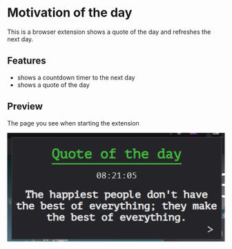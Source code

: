 # Motivation of the day

This is a browser extension shows a quote of the day and refreshes the next day.

## Features

- shows a countdown timer to the next day
- shows a quote of the day
  
## Preview

The page you see when starting the extension

![Homepage](/assets/images/readme/quoteOfTheDay_HomePage.png)


